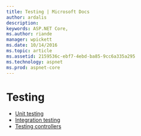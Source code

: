 ```yaml
---
title: Testing | Microsoft Docs
author: ardalis
description: 
keywords: ASP.NET Core,
ms.author: riande
manager: wpickett
ms.date: 10/14/2016
ms.topic: article
ms.assetid: 2159536c-ebf7-4ebd-ba85-9cc6a335a295
ms.technology: aspnet
ms.prod: aspnet-core
---
```

# Testing

- [Unit testing](https://docs.microsoft.com/dotnet/articles/core/testing/unit-testing-with-dotnet-test)
- [Integration testing](integration-testing.md)
- [Testing controllers](../mvc/controllers/testing.md)
